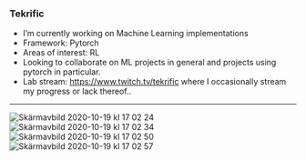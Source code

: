 ### Tekrific

 * I’m currently working on Machine Learning implementations
 * Framework: Pytorch
 * Areas of interest: RL
 * Looking to collaborate on ML projects in general and projects using pytorch in particular.
 * Lab stream: https://www.twitch.tv/tekrific where I occasionally stream my progress or lack thereof..
 ---
![Skärmavbild 2020-10-19 kl  17 02 24](https://user-images.githubusercontent.com/68393566/96469501-948c8f00-122d-11eb-803f-3919a031884e.png)
![Skärmavbild 2020-10-19 kl  17 02 34](https://user-images.githubusercontent.com/68393566/96469594-ae2dd680-122d-11eb-9675-1d56a7bc4933.png)
![Skärmavbild 2020-10-19 kl  17 02 50](https://user-images.githubusercontent.com/68393566/96469605-b2f28a80-122d-11eb-91b3-d4a33f346bfa.png)
![Skärmavbild 2020-10-19 kl  17 02 57](https://user-images.githubusercontent.com/68393566/96477568-f56c9500-1236-11eb-963b-e1788ad759d3.png)
